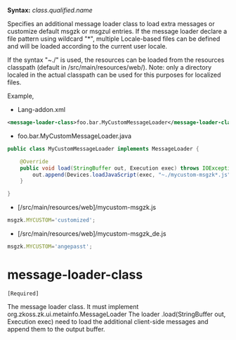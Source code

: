 

**Syntax:**
<message-loader-class>*class.qualified.name*</message-loader-class>

Specifies an additional message loader class to load extra messages or
customize default msgzk or msgzul entries. If the message loader declare
a file pattern using wildcard "\*", multiple Locale-based files can be
defined and will be loaded according to the current user locale.

If the syntax "~./" is used, the resources can be loaded from the
resources classpath (default in /src/main/resources/web/). Note: only a
directory localed in the actual classpath can be used for this purposes
for localized files.

Example,

- Lang-addon.xml

``` xml
<message-loader-class>foo.bar.MyCustomMessageLoader</message-loader-class>
```

- foo.bar.MyCustomMessageLoader.java

``` java
public class MyCustomMessageLoader implements MessageLoader {

    @Override
    public void load(StringBuffer out, Execution exec) throws IOException {
        out.append(Devices.loadJavaScript(exec, "~./mycustom-msgzk*.js"));
    }

}
```

- \[/src/main/resources/web\]/mycustom-msgzk.js

``` javascript
msgzk.MYCUSTOM='customized';
```

- \[/src/main/resources/web\]/mycustom-msgzk_de.js

``` javascript
msgzk.MYCUSTOM='angepasst';
```

# message-loader-class

`[Required]`

The message loader class. It must implement
org.zkoss.zk.ui.metainfo.MessageLoader The loader .load(StringBuffer
out, Execution exec) need to load the additional client-side messages
and append them to the output buffer.



